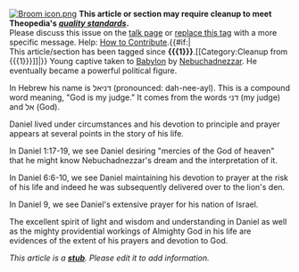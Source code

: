 [![Broom icon.png](images/thumb/9/90/Broom_icon.png/30px-Broom_icon.png.pagespeed.ce.3MDzK_R-j-.png)](http://www.theopedia.com/File:Broom_icon.png)
**This article or section may require cleanup to meet Theopedia's *[quality standards](http://www.theopedia.com/Theopedia:Writing_guide "Theopedia:Writing guide")*.**  
Please discuss this issue on the
[talk page](http://www.theopedia.com/index.php?title=Talk:Daniel&action=edit&redlink=1 "Talk:Daniel (page does not exist)")
or [replace this tag](index.php?title=Daniel&action=edit) with a
more specific message. Help:
[How to Contribute](http://www.theopedia.com/Help:How_to_contribute "Help:How to contribute").{{\#if:|  
This article/section has been tagged since
**{{{1}}}**.[[Category:Cleanup from {{{1}}}]]|}}
Young captive taken to [Babylon](Babylon "Babylon") by
[Nebuchadnezzar](index.php?title=Nebuchadnezzar&action=edit&redlink=1 "Nebuchadnezzar (page does not exist)").
He eventually became a powerful political figure.

In Hebrew his name is דניאל (pronounced: dah-nee-ayl). This is a
compound word meaning, "God is my judge." It comes from the words
דני (my judge) and אל (God).

Daniel lived under circumstances and his devotion to principle and
prayer appears at several points in the story of his life.

In Daniel 1:17-19, we see Daniel desiring "mercies of the God of
heaven" that he might know Nebuchadnezzar's dream and the
interpretation of it.

In Daniel 6:6-10, we see Daniel maintaining his devotion to prayer
at the risk of his life and indeed he was subsequently delivered
over to the lion's den.

In Daniel 9, we see Daniel's extensive prayer for his nation of
Israel.

The excellent spirit of light and wisdom and understanding in
Daniel as well as the mighty providential workings of Almighty God
in his life are evidences of the extent of his prayers and devotion
to God.

*This article is a **[stub](http://www.theopedia.com/Category:Theopedia_stubs "Category:Theopedia stubs")**. Please edit it to add information.*


